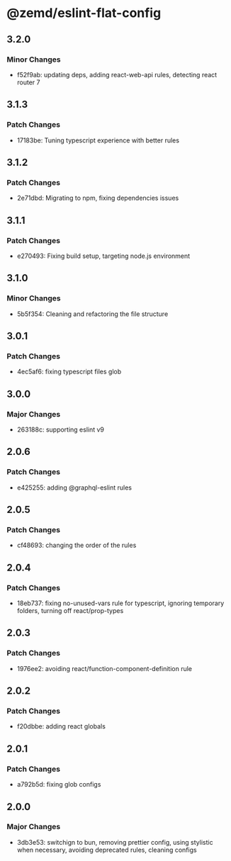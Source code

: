 # @zemd/eslint-flat-config

## 3.2.0

### Minor Changes

- f52f9ab: updating deps, adding react-web-api rules, detecting react router 7

## 3.1.3

### Patch Changes

- 17183be: Tuning typescript experience with better rules

## 3.1.2

### Patch Changes

- 2e71dbd: Migrating to npm, fixing dependencies issues

## 3.1.1

### Patch Changes

- e270493: Fixing build setup, targeting node.js environment

## 3.1.0

### Minor Changes

- 5b5f354: Cleaning and refactoring the file structure

## 3.0.1

### Patch Changes

- 4ec5af6: fixing typescript files glob

## 3.0.0

### Major Changes

- 263188c: supporting eslint v9

## 2.0.6

### Patch Changes

- e425255: adding @graphql-eslint rules

## 2.0.5

### Patch Changes

- cf48693: changing the order of the rules

## 2.0.4

### Patch Changes

- 18eb737: fixing no-unused-vars rule for typescript, ignoring temporary folders, turning off react/prop-types

## 2.0.3

### Patch Changes

- 1976ee2: avoiding react/function-component-definition rule

## 2.0.2

### Patch Changes

- f20dbbe: adding react globals

## 2.0.1

### Patch Changes

- a792b5d: fixing glob configs

## 2.0.0

### Major Changes

- 3db3e53: switchign to bun, removing prettier config, using stylistic when necessary, avoiding deprecated rules, cleaning configs

